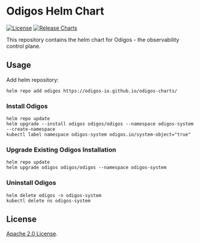# Odigos Helm Chart

[![License](https://img.shields.io/badge/License-Apache%202.0-blue.svg)](https://opensource.org/licenses/Apache-2.0) [![Release Charts](https://github.com/odigos-io/odigos-charts/actions/workflows/release.yml/badge.svg?branch=master)](https://github.com/odigos-io/odigos-charts/actions/workflows/release.yml)

This repository contains the helm chart for Odigos - the observability control plane.

## Usage

Add helm repository:
```console
helm repo add odigos https://odigos-io.github.io/odigos-charts/
```

### Install Odigos

```console
helm repo update
helm upgrade --install odigos odigos/odigos --namespace odigos-system --create-namespace
kubectl label namespace odigos-system odigos.io/system-object="true"
```

### Upgrade Existing Odigos Installation

```console
helm repo update
helm upgrade odigos odigos/odigos --namespace odigos-system
```

### Uninstall Odigos

```console
helm delete odigos -n odigos-system
kubectl delete ns odigos-system
```

## License

[Apache 2.0 License](https://github.com/prometheus-community/helm-charts/blob/main/LICENSE).
